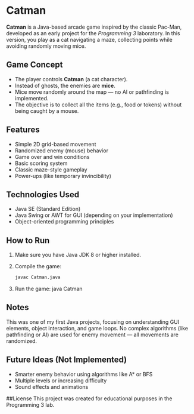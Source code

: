 # Catman

**Catman** is a Java-based arcade game inspired by the classic Pac-Man, developed as an early project for the *Programming 3* laboratory. In this version, you play as a cat navigating a maze, collecting points while avoiding randomly moving mice.

## Game Concept

- The player controls **Catman** (a cat character).
- Instead of ghosts, the enemies are **mice**.
- Mice move randomly around the map — no AI or pathfinding is implemented.
- The objective is to collect all the items (e.g., food or tokens) without being caught by a mouse.

## Features

- Simple 2D grid-based movement
- Randomized enemy (mouse) behavior
- Game over and win conditions
- Basic scoring system
- Classic maze-style gameplay
- Power-ups (like temporary invincibility)

## Technologies Used

- Java SE (Standard Edition)
- Java Swing or AWT for GUI (depending on your implementation)
- Object-oriented programming principles

## How to Run

1. Make sure you have Java JDK 8 or higher installed.
2. Compile the game:

   ```bash
   javac Catman.java
3. Run the game:
java Catman

## Notes
This was one of my first Java projects, focusing on understanding GUI elements, object interaction, and game loops.
No complex algorithms (like pathfinding or AI) are used for enemy movement — all movements are randomized.

## Future Ideas (Not Implemented)
- Smarter enemy behavior using algorithms like A* or BFS
- Multiple levels or increasing difficulty
- Sound effects and animations

##License
This project was created for educational purposes in the Programming 3 lab.
